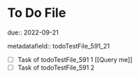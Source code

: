 # To Do File

due:: 2022-09-21

metadatafield:: todoTestFile_591\_21

- [ ] Task of todoTestFile_591 1 [[Query me]]
- [ ] Task of todoTestFile_591 2
